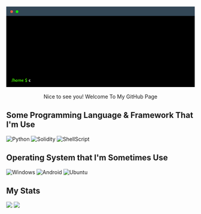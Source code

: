 <p align="center">
  <img width="850" src="/terminal.gif">
</p>

<p align="center">Nice to see you! Welcome To My GitHub Page</p>

## Some Programming Language & Framework That I'm Use

<p>
  <img alt="Python" src="https://img.shields.io/badge/-Python-14354C?style=flat-square&logo=python&logoColor=white" />
  <img alt="Solidity" src="https://img.shields.io/badge/Solidity-e6e6e6?style=flat-square&logo=solidity&logoColor=black" />
  <img alt="ShellScript" src="https://img.shields.io/badge/-ShellScript-121011?style=flat-square&logo=gnu-bash&logoColor=white"/>
</p>

## Operating System that I'm Sometimes Use

<p>
  <img alt="Windows" src="https://img.shields.io/badge/Windows-0078D6?style=for-the-badge&logo=windows&logoColor=white"/>
  <img alt="Android" src="https://img.shields.io/badge/Android-3DDC84?style=for-the-badge&logo=android&logoColor=white"/>
  <img alt="Ubuntu" src="https://img.shields.io/badge/Ubuntu-E95420?style=for-the-badge&logo=ubuntu&logoColor=white"/>
</p>

## My Stats

<img width=400 src='https://github-readme-stats.vercel.app/api?username=mxzyy&theme=react&show_icons=true&hide_border=true&count_private=true' />
<img width=400 src='https://github-readme-stats.vercel.app/api/top-langs/?username=mxzyy&theme=react&show_icons=true&hide_border=true&layout=compact' />




